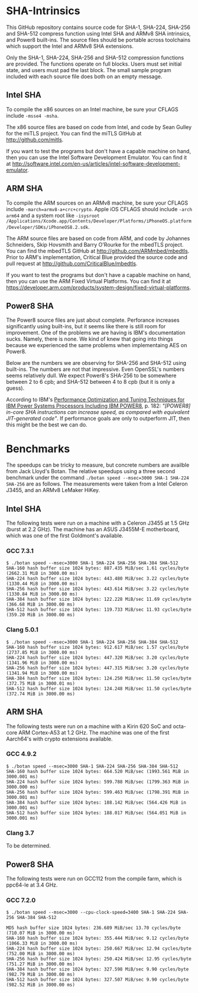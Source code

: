 # SHA-Intrinsics

This GitHub repository contains source code for SHA-1, SHA-224, SHA-256 and SHA-512 compress function using Intel SHA and ARMv8 SHA intrinsics, and Power8 built-ins. The source files should be portable across toolchains which support the Intel and ARMv8 SHA extensions.

Only the SHA-1, SHA-224, SHA-256 and SHA-512 compression functions are provided. The functions operate on full blocks. Users must set initial state, and users must pad the last block. The small sample program included with each source file does both on an empty message.

## Intel SHA

To compile the x86 sources on an Intel machine, be sure your CFLAGS include `-msse4 -msha`.

The x86 source files are based on code from Intel, and code by Sean Gulley for the miTLS project. You can find the miTLS GitHub at http://github.com/mitls.

If you want to test the programs but don't have a capable machine on hand, then you can use the Intel Software Development Emulator. You can find it at http://software.intel.com/en-us/articles/intel-software-development-emulator.

## ARM SHA

To compile the ARM sources on an ARMv8 machine, be sure your CFLAGS include `-march=armv8-a+crc+crypto`. Apple iOS CFLAGS should include `-arch arm64` and a system root like `-isysroot  /Applications/Xcode.app/Contents/Developer/Platforms/iPhoneOS.platform/Developer/SDKs/iPhoneOS8.2.sdk`.

The ARM source files are based on code from ARM, and code by Johannes Schneiders, Skip Hovsmith and Barry O'Rourke for the mbedTLS project. You can find the mbedTLS GitHub at http://github.com/ARMmbed/mbedtls. Prior to ARM's implementation, Critical Blue provided the source code and pull request at http://github.com/CriticalBlue/mbedtls.

If you want to test the programs but don't have a capable machine on hand, then you can use the ARM  Fixed Virtual Platforms. You can find it at https://developer.arm.com/products/system-design/fixed-virtual-platforms.

## Power8 SHA

The Power8 source files are just about complete. Perforance increases significantly using built-ins, but it seems like there is still room for improvement. One of the problems we are having is IBM's documentation sucks. Namely, there is none. We kind of knew that going into things because we experienced the same problems when implementaing AES on Power8.

Below are the numbers we are observing for SHA-256 and SHA-512 using built-ins. The numbers are not that impressive. Even OpenSSL's numbers seems relatively dull. We expect Power8's SHA-256 to be somewhere between 2 to 6 cpb; and SHA-512 between 4 to 8 cpb (but it is only a guess).

According to IBM's [Performance Optimization and Tuning Techniques for IBM Power Systems Processors Including IBM POWER8](https://www.redbooks.ibm.com/redbooks/pdfs/sg248171.pdf), p. 182: *"[POWER8] in-core SHA instructions can increase speed, as compared with equivalent JIT-generated code"*. If performance goals are only to outperform JIT, then this might be the best we can do.

# Benchmarks

The speedups can be tricky to measure, but concrete numbers are availble from Jack Lloyd's Botan. The relative speedups using a three second benchmark under the command `./botan speed --msec=3000 SHA-1 SHA-224 SHA-256` are as follows. The measurements were taken from a Intel Celeron J3455, and an ARMv8 LeMaker HiKey.

## Intel SHA

The following tests were run on a machine with a Celeron J3455 at 1.5 GHz (burst at 2.2 GHz). The machine has an ASUS J3455M-E motherboard, which was one of the first Goldmont's available.

### GCC 7.3.1

```
$ ./botan speed --msec=3000 SHA-1 SHA-224 SHA-256 SHA-384 SHA-512
SHA-160 hash buffer size 1024 bytes: 887.435 MiB/sec 1.61 cycles/byte (2662.31 MiB in 3000.00 ms)
SHA-224 hash buffer size 1024 bytes: 443.480 MiB/sec 3.22 cycles/byte (1330.44 MiB in 3000.00 ms)
SHA-256 hash buffer size 1024 bytes: 443.614 MiB/sec 3.22 cycles/byte (1330.84 MiB in 3000.00 ms)
SHA-384 hash buffer size 1024 bytes: 122.228 MiB/sec 11.69 cycles/byte (366.68 MiB in 3000.00 ms)
SHA-512 hash buffer size 1024 bytes: 119.733 MiB/sec 11.93 cycles/byte (359.20 MiB in 3000.00 ms)
```

### Clang 5.0.1

```
$ ./botan speed --msec=3000 SHA-1 SHA-224 SHA-256 SHA-384 SHA-512
SHA-160 hash buffer size 1024 bytes: 912.617 MiB/sec 1.57 cycles/byte (2737.85 MiB in 3000.00 ms)
SHA-224 hash buffer size 1024 bytes: 447.320 MiB/sec 3.20 cycles/byte (1341.96 MiB in 3000.00 ms)
SHA-256 hash buffer size 1024 bytes: 447.315 MiB/sec 3.20 cycles/byte (1341.94 MiB in 3000.00 ms)
SHA-384 hash buffer size 1024 bytes: 124.250 MiB/sec 11.50 cycles/byte (372.75 MiB in 3000.01 ms)
SHA-512 hash buffer size 1024 bytes: 124.248 MiB/sec 11.50 cycles/byte (372.74 MiB in 3000.00 ms)
```

## ARM SHA

The following tests were run on a machine with a Kirin 620 SoC and octa-core ARM Cortex-A53 at 1.2 GHz. The machine was one of the first Aarch64's with crypto extensions available.

### GCC 4.9.2

```
$ ./botan speed --msec=3000 SHA-1 SHA-224 SHA-256 SHA-384 SHA-512
SHA-160 hash buffer size 1024 bytes: 664.520 MiB/sec (1993.561 MiB in 3000.001 ms)
SHA-224 hash buffer size 1024 bytes: 599.788 MiB/sec (1799.363 MiB in 3000.000 ms)
SHA-256 hash buffer size 1024 bytes: 599.463 MiB/sec (1798.391 MiB in 3000.001 ms)
SHA-384 hash buffer size 1024 bytes: 188.142 MiB/sec (564.426 MiB in 3000.001 ms)
SHA-512 hash buffer size 1024 bytes: 188.017 MiB/sec (564.051 MiB in 3000.001 ms)
```

### Clang 3.7

To be determined.

## Power8 SHA

The following tests were run on GCC112 from the compile farm, which is ppc64-le at 3.4 GHz.

### GCC 7.2.0

```
$ ./botan speed --msec=3000 --cpu-clock-speed=3400 SHA-1 SHA-224 SHA-256 SHA-384 SHA-512

MD5 hash buffer size 1024 bytes: 236.689 MiB/sec 13.70 cycles/byte (710.07 MiB in 3000.00 ms)
SHA-160 hash buffer size 1024 bytes: 355.444 MiB/sec 9.12 cycles/byte (1066.33 MiB in 3000.00 ms)
SHA-224 hash buffer size 1024 bytes: 250.667 MiB/sec 12.94 cycles/byte (752.00 MiB in 3000.00 ms)
SHA-256 hash buffer size 1024 bytes: 250.424 MiB/sec 12.95 cycles/byte (751.27 MiB in 3000.00 ms)
SHA-384 hash buffer size 1024 bytes: 327.598 MiB/sec 9.90 cycles/byte (982.79 MiB in 3000.00 ms)
SHA-512 hash buffer size 1024 bytes: 327.507 MiB/sec 9.90 cycles/byte (982.52 MiB in 3000.00 ms)
```
